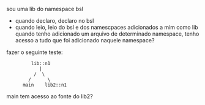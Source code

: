 sou uma lib do namespace bsl
- quando declaro, declaro no bsl
- quando leio, leio do bsl e dos namescpaces adicionados a mim como lib
quando tenho adicionado um arquivo de determinado namespace, tenho acesso a tudo que foi adicionado naquele namespace?

fazer o seguinte teste:

             lib::n1
                |
              /  \
            /      \
          main    lib2::n1

main tem acesso ao fonte do lib2?
